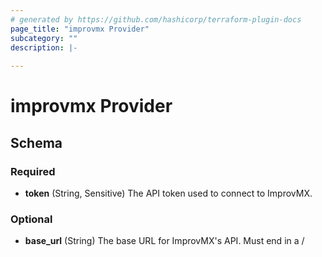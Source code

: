 ```yaml
---
# generated by https://github.com/hashicorp/terraform-plugin-docs
page_title: "improvmx Provider"
subcategory: ""
description: |-
  
---
```


# improvmx Provider





<!-- schema generated by tfplugindocs -->
## Schema

### Required

- **token** (String, Sensitive) The API token used to connect to ImprovMX.

### Optional

- **base_url** (String) The base URL for ImprovMX's API. Must end in a /
